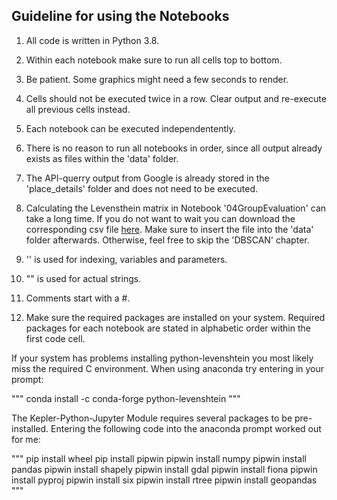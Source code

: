 ## Guideline for using the Notebooks


1) All code is written in Python 3.8.


2) Within each notebook make sure to run all cells top to bottom.


3) Be patient. Some graphics might need a few seconds to render.


4) Cells should not be executed twice in a row. Clear output and re-execute all previous cells instead.


5) Each notebook can be executed independentently.


6) There is no reason to run all notebooks in order, since all output already exists as files within the 'data' folder.


7) The API-querry output from Google is already stored in the 'place_details' folder and does not need to be executed.


8) Calculating the Levensthein matrix in Notebook '04GroupEvaluation' can take a long time. If you do not want to wait you can download the corresponding csv file [here](https://www.dropbox.com/sh/p8aq23l99jwezw1/AAChdIf7zpL0eiyVFlyXeEyta?dl=0). Make sure to insert the file into the 'data' folder afterwards. Otherwise, feel free to skip the 'DBSCAN' chapter. 


9) '' is used for indexing, variables and parameters.


10) "" is used for actual strings.


11) Comments start with a #.


12) Make sure the required packages are installed on your system. Required packages for each notebook are stated in alphabetic order within the first code cell.


If your system has problems installing python-levenshtein you most likely miss the required C environment. When using anaconda try entering in your prompt:

"""
conda install -c conda-forge python-levenshtein
"""

The Kepler-Python-Jupyter Module requires several packages to be pre-installed.
Entering the following code into the anaconda prompt worked out for me:

"""
pip install wheel
pip install pipwin
pipwin install numpy
pipwin install pandas
pipwin install shapely
pipwin install gdal
pipwin install fiona
pipwin install pyproj
pipwin install six
pipwin install rtree
pipwin install geopandas
"""

